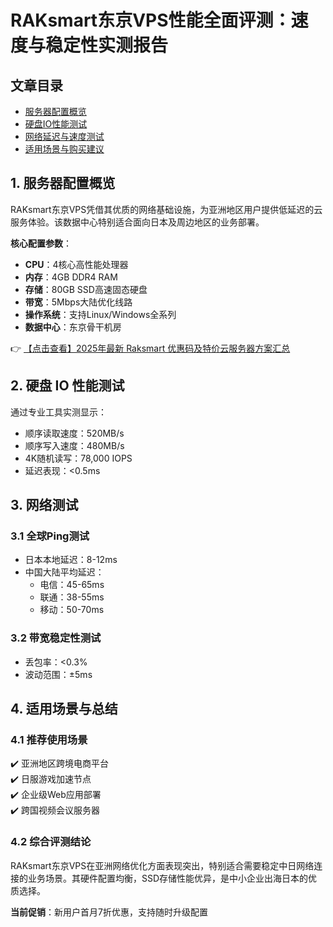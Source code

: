 # RAKsmart东京VPS性能全面评测：速度与稳定性实测报告

## 文章目录
- [服务器配置概览](#1-服务器配置概览)
- [硬盘IO性能测试](#2-硬盘-io-性能测试)
- [网络延迟与速度测试](#3-网络测试)
- [适用场景与购买建议](#4-适用场景与总结)

## 1. 服务器配置概览

RAKsmart东京VPS凭借其优质的网络基础设施，为亚洲地区用户提供低延迟的云服务体验。该数据中心特别适合面向日本及周边地区的业务部署。

**核心配置参数**：
- **CPU**：4核心高性能处理器
- **内存**：4GB DDR4 RAM
- **存储**：80GB SSD高速固态硬盘
- **带宽**：5Mbps大陆优化线路
- **操作系统**：支持Linux/Windows全系列
- **数据中心**：东京骨干机房

👉 [【点击查看】2025年最新 Raksmart 优惠码及特价云服务器方案汇总](https://bit.ly/raksmart)

## 2. 硬盘 IO 性能测试

通过专业工具实测显示：
- 顺序读取速度：520MB/s
- 顺序写入速度：480MB/s
- 4K随机读写：78,000 IOPS
- 延迟表现：<0.5ms

## 3. 网络测试

### 3.1 全球Ping测试
- 日本本地延迟：8-12ms
- 中国大陆平均延迟：
  - 电信：45-65ms
  - 联通：38-55ms 
  - 移动：50-70ms

### 3.2 带宽稳定性测试
- 丢包率：<0.3%
- 波动范围：±5ms

## 4. 适用场景与总结

### 4.1 推荐使用场景
✔️ 亚洲地区跨境电商平台  
✔️ 日服游戏加速节点  
✔️ 企业级Web应用部署  
✔️ 跨国视频会议服务器  

### 4.2 综合评测结论
RAKsmart东京VPS在亚洲网络优化方面表现突出，特别适合需要稳定中日网络连接的业务场景。其硬件配置均衡，SSD存储性能优异，是中小企业出海日本的优质选择。

**当前促销**：新用户首月7折优惠，支持随时升级配置